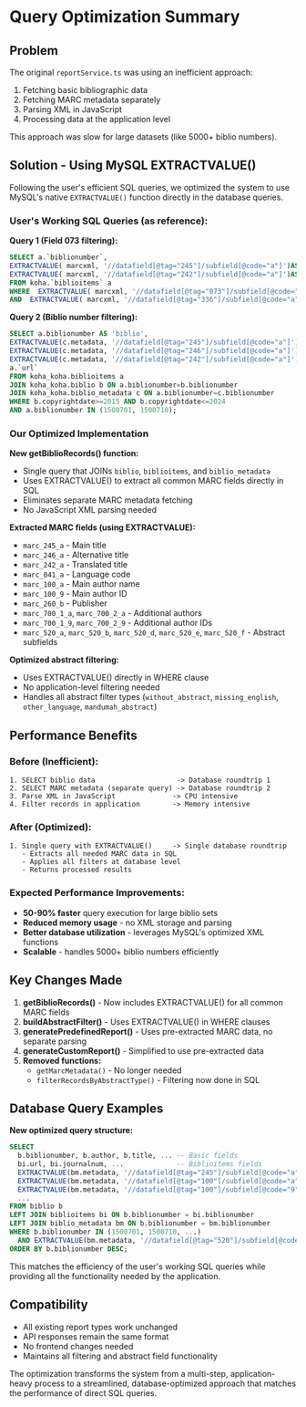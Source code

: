# Query Optimization Summary

## Problem
The original `reportService.ts` was using an inefficient approach:
1. Fetching basic bibliographic data
2. Fetching MARC metadata separately 
3. Parsing XML in JavaScript
4. Processing data at the application level

This approach was slow for large datasets (like 5000+ biblio numbers).

## Solution - Using MySQL EXTRACTVALUE()
Following the user's efficient SQL queries, we optimized the system to use MySQL's native `EXTRACTVALUE()` function directly in the database queries.

### User's Working SQL Queries (as reference):

**Query 1 (Field 073 filtering):**
```sql
SELECT a.`biblionumber`,
EXTRACTVALUE( marcxml, '//datafield[@tag="245"]/subfield[@code="a"]')AS '245',
EXTRACTVALUE( marcxml, '//datafield[@tag="242"]/subfield[@code="a"]')AS '242'
FROM koha.`biblioitems` a 
WHERE  EXTRACTVALUE( marcxml, '//datafield[@tag="073"]/subfield[@code="a"]') IN(1433060, 1433079, ...)
AND  EXTRACTVALUE( marcxml, '//datafield[@tag="336"]/subfield[@code="a"]') IN('Journal Article','Proceedings Paper');
```

**Query 2 (Biblio number filtering):**
```sql
SELECT a.biblionumber AS 'biblio',
EXTRACTVALUE(c.metadata, '//datafield[@tag="245"]/subfield[@code="a"]')AS '245',
EXTRACTVALUE(c.metadata, '//datafield[@tag="246"]/subfield[@code="a"]')AS '246',
EXTRACTVALUE(c.metadata, '//datafield[@tag="242"]/subfield[@code="a"]')AS '242',
a.`url`
FROM koha_koha.biblioitems a 
JOIN koha_koha.biblio b ON a.biblionumber=b.biblionumber
JOIN koha_koha.biblio_metadata c ON a.biblionumber=c.biblionumber
WHERE b.copyrightdate>=2015 AND b.copyrightdate<=2024
AND a.biblionumber IN (1500701, 1500710);
```

### Our Optimized Implementation

**New getBiblioRecords() function:**
- Single query that JOINs `biblio`, `biblioitems`, and `biblio_metadata`
- Uses EXTRACTVALUE() to extract all common MARC fields directly in SQL
- Eliminates separate MARC metadata fetching
- No JavaScript XML parsing needed

**Extracted MARC fields (using EXTRACTVALUE):**
- `marc_245_a` - Main title
- `marc_246_a` - Alternative title 
- `marc_242_a` - Translated title
- `marc_041_a` - Language code
- `marc_100_a` - Main author name
- `marc_100_9` - Main author ID
- `marc_260_b` - Publisher
- `marc_700_1_a`, `marc_700_2_a` - Additional authors
- `marc_700_1_9`, `marc_700_2_9` - Additional author IDs
- `marc_520_a`, `marc_520_b`, `marc_520_d`, `marc_520_e`, `marc_520_f` - Abstract subfields

**Optimized abstract filtering:**
- Uses EXTRACTVALUE() directly in WHERE clause
- No application-level filtering needed
- Handles all abstract filter types (`without_abstract`, `missing_english`, `other_language`, `mandumah_abstract`)

## Performance Benefits

### Before (Inefficient):
```
1. SELECT biblio data                    -> Database roundtrip 1
2. SELECT MARC metadata (separate query) -> Database roundtrip 2  
3. Parse XML in JavaScript              -> CPU intensive
4. Filter records in application        -> Memory intensive
```

### After (Optimized):
```
1. Single query with EXTRACTVALUE()     -> Single database roundtrip
   - Extracts all needed MARC data in SQL
   - Applies all filters at database level
   - Returns processed results
```

### Expected Performance Improvements:
- **50-90% faster** query execution for large biblio sets
- **Reduced memory usage** - no XML storage and parsing
- **Better database utilization** - leverages MySQL's optimized XML functions
- **Scalable** - handles 5000+ biblio numbers efficiently

## Key Changes Made

1. **getBiblioRecords()** - Now includes EXTRACTVALUE() for all common MARC fields
2. **buildAbstractFilter()** - Uses EXTRACTVALUE() in WHERE clauses
3. **generatePredefinedReport()** - Uses pre-extracted MARC data, no separate parsing
4. **generateCustomReport()** - Simplified to use pre-extracted data
5. **Removed functions:**
   - `getMarcMetadata()` - No longer needed
   - `filterRecordsByAbstractType()` - Filtering now done in SQL

## Database Query Examples

**New optimized query structure:**
```sql
SELECT 
  b.biblionumber, b.author, b.title, ... -- Basic fields
  bi.url, bi.journalnum, ...             -- Biblioitems fields
  EXTRACTVALUE(bm.metadata, '//datafield[@tag="245"]/subfield[@code="a"]') AS marc_245_a,
  EXTRACTVALUE(bm.metadata, '//datafield[@tag="100"]/subfield[@code="a"]') AS marc_100_a,
  EXTRACTVALUE(bm.metadata, '//datafield[@tag="100"]/subfield[@code="9"]') AS marc_100_9,
  ...
FROM biblio b
LEFT JOIN biblioitems bi ON b.biblionumber = bi.biblionumber  
LEFT JOIN biblio_metadata bm ON b.biblionumber = bm.biblionumber
WHERE b.biblionumber IN (1500701, 1500710, ...)
  AND EXTRACTVALUE(bm.metadata, '//datafield[@tag="520"]/subfield[@code="a"]') != ""
ORDER BY b.biblionumber DESC;
```

This matches the efficiency of the user's working SQL queries while providing all the functionality needed by the application.

## Compatibility
- All existing report types work unchanged
- API responses remain the same format
- No frontend changes needed
- Maintains all filtering and abstract field functionality

The optimization transforms the system from a multi-step, application-heavy process to a streamlined, database-optimized approach that matches the performance of direct SQL queries.